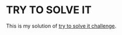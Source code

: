 # TRY TO SOLVE IT

This is my solution of [try to solve it challenge](https://www.codeeval.com/open_challenges/226/).
